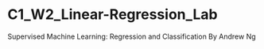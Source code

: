 # C1_W2_Linear-Regression_Lab
Supervised Machine Learning: Regression and Classification By Andrew Ng

